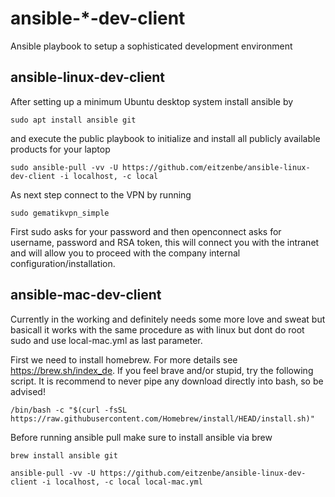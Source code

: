 # ansible-*-dev-client
Ansible playbook to setup a sophisticated development environment


## ansible-linux-dev-client

After setting up a minimum Ubuntu desktop system install ansible by

```shell
sudo apt install ansible git
```

and execute the public playbook to initialize and install all publicly available products for your laptop

```shell
sudo ansible-pull -vv -U https://github.com/eitzenbe/ansible-linux-dev-client -i localhost, -c local
```

As next step connect to the VPN by running 

```shell
sudo gematikvpn_simple
```

First sudo asks for your password and then openconnect asks for username, password and RSA token, this will connect you with the intranet and will allow you to proceed with the company internal configuration/installation.

## ansible-mac-dev-client

Currently in the working and definitely needs some more love and sweat but basicall it works with the same procedure as with linux but dont do root sudo and use local-mac.yml as last parameter.

First we need to install homebrew. For more details see https://brew.sh/index_de. If you feel brave and/or stupid, try the following script. It is recommend to never pipe any download directly into bash, so be advised!

```shell
/bin/bash -c "$(curl -fsSL https://raw.githubusercontent.com/Homebrew/install/HEAD/install.sh)"
```

Before running ansible pull make sure to install ansible via brew

```shell
brew install ansible git
```


```shell
ansible-pull -vv -U https://github.com/eitzenbe/ansible-linux-dev-client -i localhost, -c local local-mac.yml
```

